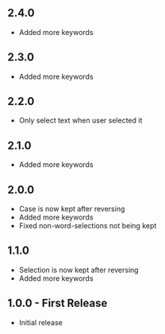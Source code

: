 ## 2.4.0
* Added more keywords

## 2.3.0
* Added more keywords

## 2.2.0
* Only select text when user selected it

## 2.1.0
* Added more keywords

## 2.0.0
* Case is now kept after reversing
* Added more keywords
* Fixed non-word-selections not being kept

## 1.1.0
* Selection is now kept after reversing
* Added more keywords

## 1.0.0 - First Release
* Initial release
